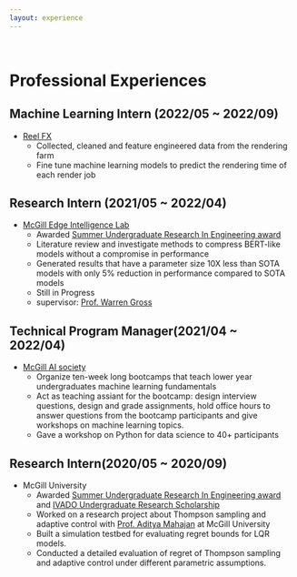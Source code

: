 ```yaml
---
layout: experience 
---
```



<br/>

# Professional Experiences
## Machine Learning Intern (2022/05 ~ 2022/09)
  * [Reel FX](https://www.reelfx.com/)
    * Collected, cleaned and feature engineered data from the rendering farm
    * Fine tune machine learning models to predict the rendering time of each render job

## Research Intern (2021/05 ~ 2022/04)
  * [McGill Edge Intelligence Lab](http://meil.ece.mcgill.ca/)
    * Awarded [Summer Undergraduate Research In Engineering award](https://www.mcgill.ca/engineering/students/undergraduate/research)
    * Literature review and investigate methods to compress BERT-like models without a compromise in performance
    * Generated results that have a parameter size 10X less than SOTA models with only 5% reduction in performance compared to SOTA models 
    * Still in Progress
    * supervisor: [Prof. Warren Gross](https://www.mcgill.ca/ece/warren-gross)


## Technical Program Manager(2021/04 ~ 2022/04)
  * [McGill AI society](https://www.mcgillai.com/)
    * Organize ten-week long bootcamps that teach lower year undergraduates machine learning fundamentals
    * Act as teaching assiant for the bootcamp: design interview questions, design and grade assignments, hold office hours to answer questions from the bootcamp participants and give workshops on machine learning topics.
    * Gave a workshop on Python for data science to 40+ participants


## Research Intern(2020/05 ~ 2020/09)
  * McGill University
    * Awarded [Summer Undergraduate Research In Engineering award](https://www.mcgill.ca/engineering/students/undergraduate/research) and [IVADO Undergraduate Research Scholarship](https://ivado.ca/en/scholarships-and-grants/undergraduate-introduction-to-research-scholarships/)
    * Worked on a research project about Thompson sampling and adaptive control with [Prof. Aditya Mahajan](http://www.ece.mcgill.ca/~amahaj1/) at McGill University
    * Built a simulation testbed for evaluating regret bounds for LQR models.
    * Conducted a detailed evaluation of regret of Thompson sampling and adaptive control under different parametric assumptions.

<br/>
